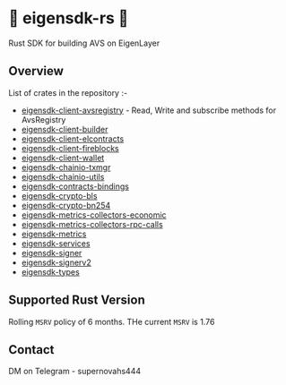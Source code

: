 # 🚧 eigensdk-rs 🚧
Rust SDK for building AVS on EigenLayer



## Overview

List of crates in the repository :-

- [eigensdk-client-avsregistry](https://github.com/anjaneyalabs/eigensdk-rs/tree/main/crates/chainio/clients/avsregistry) - Read, Write and subscribe methods for AvsRegistry
- [eigensdk-client-builder](https://github.com/anjaneyalabs/eigensdk-rs/tree/main/crates/chainio/clients/builder)
- [eigensdk-client-elcontracts](https://github.com/anjaneyalabs/eigensdk-rs/tree/main/crates/chainio/clients/builder)
- [eigensdk-client-fireblocks](https://github.com/anjaneyalabs/eigensdk-rs/tree/main/crates/chainio/clients/fireblocks)
- [eigensdk-client-wallet](https://github.com/anjaneyalabs/eigensdk-rs/tree/main/crates/chainio/clients/wallet)
- [eigensdk-chainio-txmgr](https://github.com/anjaneyalabs/eigensdk-rs/tree/main/crates/chainio/txmgr)
- [eigensdk-chainio-utils](https://github.com/anjaneyalabs/eigensdk-rs/tree/main/crates/chainio/utils)
- [eigensdk-contracts-bindings](https://github.com/anjaneyalabs/eigensdk-rs/tree/main/crates/contracts/bindings)
- [eigensdk-crypto-bls](https://github.com/anjaneyalabs/eigensdk-rs/tree/main/crates/crypto/bls)
- [eigensdk-crypto-bn254](https://github.com/anjaneyalabs/eigensdk-rs/tree/main/crates/crypto/bn254)
- [eigensdk-metrics-collectors-economic](https://github.com/anjaneyalabs/eigensdk-rs/tree/main/crates/metrics/collectors/economic)
- [eigensdk-metrics-collectors-rpc-calls](https://github.com/anjaneyalabs/eigensdk-rs/tree/main/crates/metrics/collectors/rpc_calls)
- [eigensdk-metrics](https://github.com/anjaneyalabs/eigensdk-rs/tree/main/crates/metrics)
- [eigensdk-services](https://github.com/anjaneyalabs/eigensdk-rs/tree/main/crates/services)
- [eigensdk-signer](https://github.com/anjaneyalabs/eigensdk-rs/tree/main/crates/signer)
- [eigensdk-signerv2](https://github.com/anjaneyalabs/eigensdk-rs/tree/main/crates/signerv2)
- [eigensdk-types](https://github.com/anjaneyalabs/eigensdk-rs/tree/main/crates/types)


## Supported Rust Version

Rolling `MSRV` policy of 6 months. THe current  `MSRV` is 1.76 


## Contact 

DM on Telegram - supernovahs444

